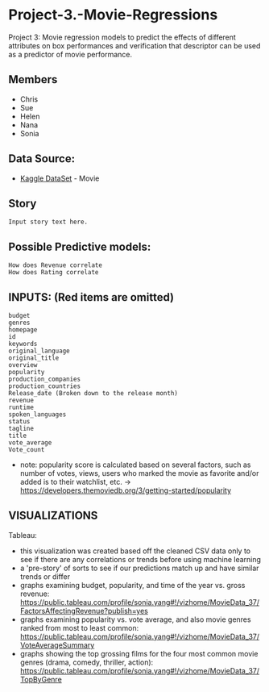 # Project-3.-Movie-Regressions
Project 3: Movie regression models to predict the effects of different attributes on box performances and verification that descriptor can be used as a predictor of movie performance.

## Members
* Chris 
* Sue
* Helen
* Nana
* Sonia

## Data Source:
* [Kaggle DataSet](https://www.kaggle.com/tmdb/tmdb-movie-metadata#tmdb_5000_movies.csv/) - Movie

## Story


```
Input story text here.
```

## Possible Predictive models:
```
How does Revenue correlate
How does Rating correlate
```

## INPUTS: (Red items are omitted)

```
budget
genres
homepage
id
keywords
original_language
original_title
overview
popularity
production_companies
production_countries
Release_date (Broken down to the release month) 
revenue
runtime
spoken_languages
status
tagline
title
vote_average
Vote_count
```

* note: popularity score is calculated based on several factors, such as number of votes, views, users who marked the movie as favorite and/or added is to their watchlist, etc. -> https://developers.themoviedb.org/3/getting-started/popularity

## VISUALIZATIONS

Tableau: 
* this visualization was created based off the cleaned CSV data only to see if there are any correlations or trends before using machine learning
* a 'pre-story' of sorts to see if our predictions match up and have similar trends or differ
* graphs examining budget, popularity, and time of the year vs. gross revenue: https://public.tableau.com/profile/sonia.yang#!/vizhome/MovieData_37/FactorsAffectingRevenue?publish=yes
* graphs examining popularity vs. vote average, and also movie genres ranked from most to least common: https://public.tableau.com/profile/sonia.yang#!/vizhome/MovieData_37/VoteAverageSummary
* graphs showing the top grossing films for the four most common movie genres (drama, comedy, thriller, action): https://public.tableau.com/profile/sonia.yang#!/vizhome/MovieData_37/TopByGenre